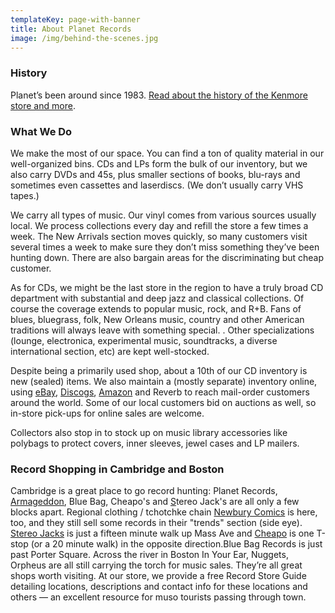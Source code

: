 ```yaml
---
templateKey: page-with-banner
title: About Planet Records
image: /img/behind-the-scenes.jpg
---
```

### History

Planet’s been around since 1983. [Read about the history of the Kenmore store and more](/about/history).

### What We Do

We make the most of our space. You can find a ton of quality material in our well-organized bins. CDs and LPs form the bulk of our inventory, but we also carry DVDs and 45s, plus smaller sections of books, blu-rays and sometimes even cassettes and laserdiscs. (We don’t usually carry VHS tapes.)

We carry all types of music. Our vinyl comes from various sources usually local. We process collections every day and refill the store a few times a week. The New Arrivals section moves quickly, so many customers visit several times a week to make sure they don’t miss something they’ve been hunting down. There are also bargain areas for the discriminating but cheap customer.

As for CDs, we might be the last store in the region to have a truly broad CD department with substantial and deep jazz and classical collections. Of course the coverage extends to popular music, rock, and R+B. Fans of blues, bluegrass, folk, New Orleans music, country and other American traditions will always leave with something special. . Other specializations (lounge, electronica, experimental music, soundtracks, a diverse international section, etc) are kept well-stocked.

Despite being a primarily used shop, about a 10th of our CD inventory is new (sealed) items. We also maintain a (mostly separate) inventory online, using [eBay](https://www.ebay.com/usr/zzy49), [Discogs](https://www.discogs.com/seller/PlanetRecords/profile), [Amazon](https://www.amazon.com/s?me=A3AFXHL86TBAH4&marketplaceID=ATVPDKIKX0DER) and Reverb to reach mail-order customers around the world. Some of our local customers bid on auctions as well, so in-store pick-ups for online sales are welcome.

Collectors also stop in to stock up on music library accessories like polybags to protect covers, inner sleeves, jewel cases and LP mailers.

### Record Shopping in Cambridge and Boston

Cambridge is a great place to go record hunting: Planet Records, [Armageddon](http://www.armageddonshopboston.com/index_boston.php), Blue Bag, Cheapo's and [S](http://iye.com/html_index.cfm?page=about)tereo Jack's are all only a few blocks apart. Regional clothing / tchotchke chain [Newbury Comics](https://www.newburycomics.com/) is here, too, and they still sell some records in their "trends" section (side eye). [Stereo Jacks](http://stereojacks.com/) is just a fifteen minute walk up Mass Ave and [Cheapo](http://www.cheaporecords.com/) is one T-stop (or a 20 minute walk) in the opposite direction.Blue Bag Records is just past Porter Square. Across the river in Boston In Your Ear, Nuggets, Orpheus are all still carrying the torch for music sales. They’re all great shops worth visiting. At our store, we provide a free Record Store Guide detailing locations, descriptions and contact info for these locations and others — an excellent resource for muso tourists passing through town.
